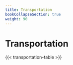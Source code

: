 ```yaml
---
title: Transportation
bookCollapseSection: true
weight: 90
---
```


# Transportation

{{< transportation-table >}}
